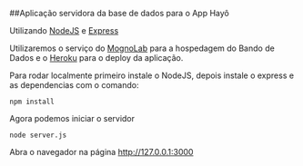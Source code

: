 ##Aplicação servidora da base de dados para o App Hayô

Utilizando [NodeJS](http://nodejs.org) e [Express](http://expressjs.com)

Utilizaremos o serviço do [MognoLab](https://mongolab.com) para a hospedagem do Bando de Dados
e o [Heroku](https://www.heroku.com) para o deploy da aplicação.

Para rodar localmente primeiro instale o NodeJS, depois instale o express e as dependencias com o comando:

```
npm install
```

Agora podemos iniciar o servidor

```
node server.js
```
Abra o navegador na página http://127.0.0.1:3000
